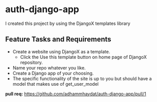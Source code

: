 # auth-django-app

I created this project by using the DjangoX templates library

## Feature Tasks and Requirements

* Create a website using DjangoX as a template.
    * Click the Use this template button on home page of DjangoX repository.
* Name your repo whatever you like.
* Create a Django app of your choosing.
* The specific functionality of the site is up to you but should have a model that makes use of get_user_model



**pull req:** https://github.com/adhammhaydat/auth-django-app/pull/1
